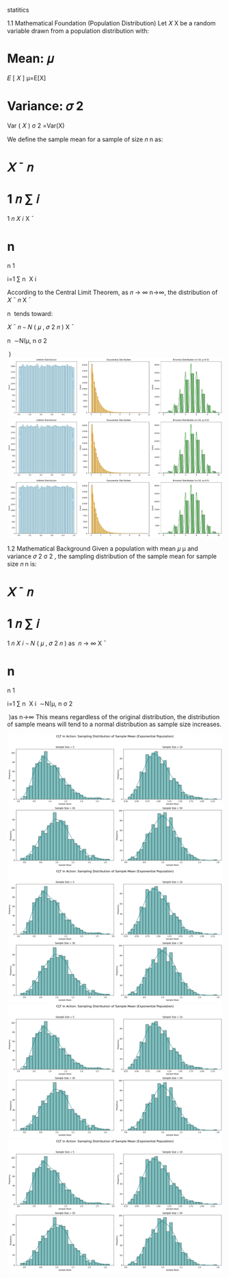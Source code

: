 statitics

1.1 Mathematical Foundation (Population Distribution)
Let 
𝑋
X be a random variable drawn from a population distribution with:

Mean: 
𝜇
=
𝐸
[
𝑋
]
μ=E[X]

Variance: 
𝜎
2
=
Var
(
𝑋
)
σ 
2
 =Var(X)

We define the sample mean for a sample of size 
𝑛
n as:

𝑋
ˉ
𝑛
=
1
𝑛
∑
𝑖
=
1
𝑛
𝑋
𝑖
X
ˉ
  
n
​
 = 
n
1
​
  
i=1
∑
n
​
 X 
i
​
 
According to the Central Limit Theorem, as 
𝑛
→
∞
n→∞, the distribution of 
𝑋
ˉ
𝑛
X
ˉ
  
n
​
  tends toward:

𝑋
ˉ
𝑛
∼
𝑁
(
𝜇
,
𝜎
2
𝑛
)
X
ˉ
  
n
​
 ∼N(μ, 
n
σ 
2
 
​
 )
![alt text](image.png)
![alt text](image-1.png)
![alt text](image-2.png)

1.2
Mathematical Background
Given a population with mean 
𝜇
μ and variance 
𝜎
2
σ 
2
 , the sampling distribution of the sample mean for sample size 
𝑛
n is:

𝑋
ˉ
𝑛
=
1
𝑛
∑
𝑖
=
1
𝑛
𝑋
𝑖
∼
𝑁
(
𝜇
,
𝜎
2
𝑛
)
as 
𝑛
→
∞
X
ˉ
  
n
​
 = 
n
1
​
  
i=1
∑
n
​
 X 
i
​
 ∼N(μ, 
n
σ 
2
 
​
 )as n→∞
This means regardless of the original distribution, the distribution of sample means will tend to a normal distribution as sample size increases.

![alt text](image-3.png)
![alt text](image-4.png)
![alt text](image-5.png)
![alt text](image-6.png)